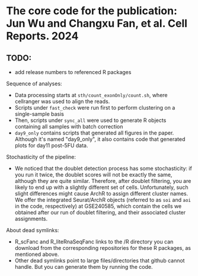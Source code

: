 # The core code for the publication: Jun Wu and Changxu Fan, et al. Cell Reports. 2024
## TODO:
* add release numbers to referenced R packages

Sequence of analyses:
* Data processing starts at `sth/count_exonOnly/count.sh`, where cellranger was used to align the reads.
* Scripts under `fast_check` were run first to perform clustering on a single-sample basis
* Then, scripts under `sync_all` were used to generate R objects containing all samples with batch correction
* `day9_only` contains scripts that generated all figures in the paper. Although it's named "day9_only", it also contains code that generated plots for day11 post-5FU data.

Stochasticity of the pipeline:
* We noticed that the doublet detection process has some stochasticity: if you run it twice, the doublet scores will not be exactly the same, although they are quite similar. Therefore, after doublet filtering, you are likely to end up with a slightly different set of cells. Unfortunately, such slight differences might cause ArchR to assign different cluster names. We offer the integrated Seurat/ArchR objects (referred to as `soi` and `aoi` in the code, respectively) at GSE240585, which contain the cells we obtained after our run of doublet filtering, and their associated cluster assignments.

About dead symlinks:
* R_scFanc and R_liteRnaSeqFanc links to the /R directory you can download from the corresponding repositories for these R packages, as mentioned above.
* Other dead symlinks point to large files/directories that github cannot handle. But you can generate them by running the code.
  
